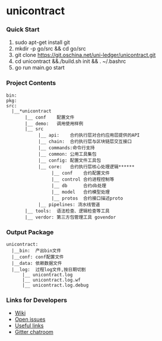 # unicontract

### Quick Start
1. sudo apt-get install git
2. mkdir -p go/src && cd go/src
2. git clone https://git.oschina.net/uni-ledger/unicontract.git
4. cd unicontract &&./build.sh init && . ~/.bashrc
5. go run main.go start

### Project Contents
```
bin:
pkg:
src:
  |__*unicontract
       |__ conf    配置文件
       |__ demo:   调用使用样例
       |__ src
            |__ api:    合约执行层对合约应用层提供的API
            |__ chain:  合约执行层与区块链层交互接口
            |__ commands:命令行支持
            |__ common: 公用工具集包
            |__ config: 配置文件工具包
            |__ core:   合约执行层核心处理逻辑******
                 |__ conf    合约配置文件
                 |__ control 合约进程控制等
                 |__ db      合约db处理
                 |__ model   合约模型处理
                 |__ protos  合约接口描述proto
            |__ pipelines: 流水线管道
       |__ tools:  语法检查、逻辑检查等工具
       |__ verdor: 第三方包管理工具 govendor
```

### Output Package
```
unicontract:
  |__bin:  产出bin文件
  |__conf: conf配置文件
  |__data: 依赖数据文件
  |__log:  过程log文件,按日期切割
      |__ unicontract.log
      |__ unicontract.log.wf
      |__ unicontract.log.debug
```

### Links for Developers
- [Wiki](http://git.oschina.net/uni-ledger/unicontract/wikis/home)
- [Open issues](http://git.oschina.net/uni-ledger/unicontract/issues)
- [Useful links](http://git.oschina.net/uni-ledger/unicontract/issues/6)
- [Gitter chatroom](https://gitter.im/uni-ledger/unicontract)